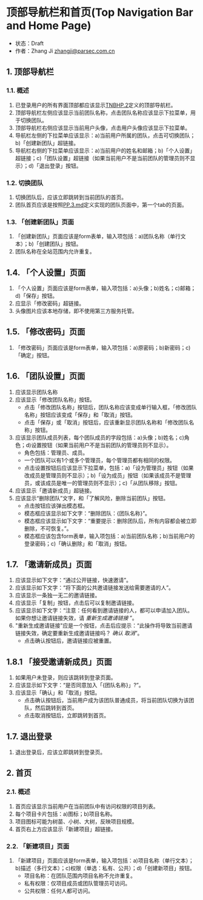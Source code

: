 # 顶部导航栏和首页(Top Navigation Bar and Home Page)
- 状态：Draft
- 作者：Zhang Ji zhangji@parsec.com.cn

## 1. 顶部导航栏
### 1.1. 概述
1. 已登录用户的所有界面顶部都应该显示[TNBHP.2](TNBHP.2.md)定义的顶部导航栏。
2. 顶部导航栏左侧应该显示当前团队名称，点击团队名称应该显示下拉菜单，用于切换团队。
3. 顶部导航栏右侧应该显示当前用户头像，点击用户头像应该显示下拉菜单。
4. 导航栏左侧的下拉菜单应该显示：a)当前用户所属的团队，点击可切换团队；b)「创建新团队」超链接。
5. 导航栏右侧的下拉菜单应该显示：a)当前用户的姓名和邮箱；b)「个人设置」超链接；c)「团队设置」超链接（如果当前用户不是当前团队的管理员则不显示）；d)「退出登录」按钮。

### 1.2. 切换团队
1. 切换团队后，应该立即跳转到当前团队的首页。
2. 团队首页应该是按照[PP.3.md](PP.3.md)定义实现的团队页面中，第一个tab的页面。

### 1.3. 「创建新团队」页面
1. 「创建新团队」页面应该是form表单，输入项包括：a)团队名称（单行文本）；b)「创建团队」按钮。
2. 团队名称在全站范围内允许重复。

## 1.4. 「个人设置」页面
1. 「个人设置」页面应该是form表单，输入项包括：a)头像；b)姓名；c)邮箱；d)「保存」按钮。
2. 应显示「修改密码」超链接。
3. 头像图片应该本地存储，即不使用第三方服务托管。

## 1.5. 「修改密码」页面
1. 「修改密码」页面应该是form表单，输入项包括：a)原密码；b)新密码；c)「确定」按钮。

## 1.6. 「团队设置」页面
1. 应该显示团队名称
2. 应该显示「修改团队名称」按钮。
   * 点击「修改团队名称」按钮后，团队名称应该变成单行输入框，「修改团队名称」按钮应该变成「保存」和「取消」按钮。
   * 点击「保存」或「取消」按钮后，应该重新显示团队名称和「修改团队名称」按钮。
3. 应该显示团队成员列表，每个团队成员的字段包括：a)头像；b)姓名；c)角色；d)设置按钮（如果当前用户不是当前团队的管理员则不显示）。
   * 角色包括：管理员、成员。
   * 一个团队可以有1个或多个管理员，每个管理员都有相同的权限。
   * 点击设置按钮后应该显示下拉菜单，包括：a)「设为管理员」按钮（如果改成员是管理员则不显示）；b)「设为成员」按钮（如果该成员不是管理员，或该成员是唯一的管理员则不显示）；c)「从团队移除」按钮。
4. 应该显示「邀请新成员」超链接。
5. 应该显示“删除团队”文字，和「了解风险，删除当前团队」按钮。
   * 点击按钮应该弹出模态框。
   * 模态框应该显示如下文字：“删除团队：{团队名称}”。
   * 模态框应该显示如下文字：“重要提示：删除团队后，所有内容都会被立即删除，不可恢复。”。
   * 模态框应该包含form表单，输入项包括：a)当前团队名称；b)当前用户的登录密码；c)「确认删除」和「取消」按钮。

## 1.7. 「邀请新成员」页面
1. 应该显示如下文字：“通过公开链接，快速邀请”。
2. 应该显示如下文字：“将下面的公共邀请链接发送给需要邀请的人”。
3. 应该显示一条独一无二的邀请链接。
4. 应该显示「复制」按钮，点击后可以复制邀请链接。
5. 应该显示如下文字：“注意：任何看到邀请链接的人，都可以申请加入团队。如果你想让邀请链接失效，请 _重新生成邀请链接_ ”。
6. "重新生成邀请链接"应是一个按钮，点击后应提示：“此操作将导致当前邀请链接失效，确定要重新生成邀请链接吗？ _确认_ _取消_”。
   * 点击确认按钮后，邀请链接应被重置。

## 1.8.1 「接受邀请新成员」页面
1. 如果用户未登录，则应该跳转到登录页面。
2. 应该显示如下文字：“是否同意加入「{团队名称}」?”。
3. 应该显示「确认」和「取消」按钮。
   * 点击确认按钮后，当前用户成为该团队普通成员，将当前团队切换为该团队，然后跳转到首页。
   * 点击取消按钮后，立即跳转到首页。

## 1.7. 退出登录
1. 退出登录后，应该立即跳转到登录页。

## 2. 首页
### 2.1. 概述
1. 首页应该显示当前用户在当前团队中有访问权限的项目列表。
2. 每个项目卡片包括：a)图标；b)项目名称。
3. 项目图标可能为树苗、小树、大树，反映项目规模。
4. 首页右上方应该显示「新建项目」超链接。

### 2.2. 「新建项目」页面
1. 「新建项目」页面应该是form表单，输入项包括：a)项目名称（单行文本）；b)描述（多行文本）；c)权限（单选：私有、公共）；d)「创建新项目」按钮。
   * 项目名称：在团队范围内项目名称不允许重复。
   * 私有权限：仅项目成员或团队管理员可访问。
   * 公共权限：任何人都可访问。
